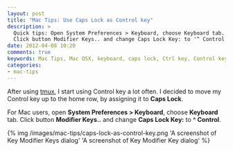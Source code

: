 ```yaml
---
layout: post
title: "Mac Tips: Use Caps Lock as Control key"
description: >
  Quick tips: Open System Preferences > Keyboard, choose Keyboard tab.
  Click button Modifier Keys.. and change Caps Lock Key: to '^ Control'.
date: 2012-04-08 10:20
comments: true
keywords: Mac Tips, Mac OSX, keyboard, caps lock, Ctrl key, Control key.
categories: 
- mac-tips
---
```


After using [tmux](http://tmux.sourceforge.net/), I start using Control
key a lot often. I decided to move my Control key up to the home row,
by assigning it to **Caps Lock**.

For Mac users, open **System Preferences > Keyboard**, choose **Keyboard** tab.
Click button **Modifier Keys..** and change **Caps Lock Key:** to **^ Control**.

{% img /images/mac-tips/caps-lock-as-control-key.png 'A screenshot of Key Modifier Keys dialog' 'A screenshot of Key Modifier Key dialog' %}
